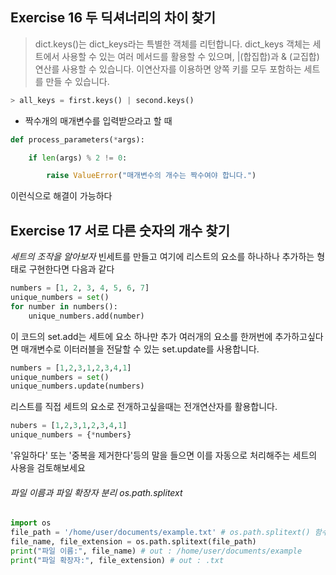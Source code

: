 ## Exercise 16 두 딕셔너리의 차이 찾기

> dict.keys()는 dict_keys라는 특별한 객체를 리턴합니다. dict_keys 객체는 세트에서 사용할 수 있는 여러 메서드를 활용할 수 있으며, |(합집합)과 & (교집합)연산를 사용할 수 있습니다. 이연산자를 이용하면 양쪽 키를 모두 포함하는 세트를 만들 수 있습니다.
```python
> all_keys = first.keys() | second.keys()
```
- 짝수개의 매개변수를 입력받으라고 할 때
```python
def process_parameters(*args):

    if len(args) % 2 != 0:

        raise ValueError("매개변수의 개수는 짝수여야 합니다.")
```
이런식으로 해결이 가능하다

## Exercise 17 서로 다른 숫자의 개수 찾기

*세트의 조작을 알아보자*
빈세트를 만들고 여기에 리스트의 요소를 하나하나 추가하는 형태로 구현한다면 다음과 같다
```python
numbers = [1, 2, 3, 4, 5, 6, 7]
unique_numbers = set()
for number in numbers():
	unique_numbers.add(number)
```
이 코드의 set.add는 세트에 요소 하나만 추가 여러개의 요소를 한꺼번에 추가하고싶다면 매개변수로 이터러블을 전달할 수 있는 set.update를 사용합니다.
```python
numbers = [1,2,3,1,2,3,4,1]
unique_numbers = set()
unique_numbers.update(numbers)
```
리스트를 직접 세트의 요소로 전개하고싶을때는 전개연산자를 활용합니다.
```python
nubers = [1,2,3,1,2,3,4,1]
unique_numbers = {*numbers}
```
'유일하다' 또는 '중복을 제거한다'등의 말을 들으면 이를 자동으로 처리해주는 세트의 사용을 검토해보세요

###### 파일 이름과 파일 확장자 분리 os.path.splitext
```python
import os 
file_path = '/home/user/documents/example.txt' # os.path.splitext() 함수를 사용하여 파일 이름과 확장자를 분리합니다. 
file_name, file_extension = os.path.splitext(file_path) 
print("파일 이름:", file_name) # out : /home/user/documents/example 
print("파일 확장자:", file_extension) # out : .txt
```
